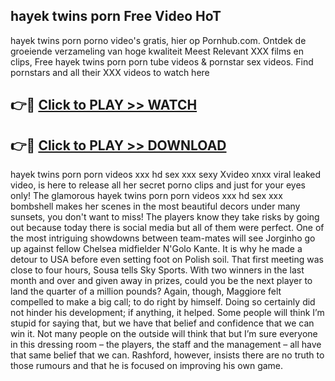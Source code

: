 ## hayek twins porn Free Video HoT 

hayek twins porn porno video's gratis, hier op Pornhub.com. Ontdek de groeiende verzameling van hoge kwaliteit Meest Relevant XXX films en clips,
Free hayek twins porn porn tube videos & pornstar sex videos. Find pornstars and all their XXX videos to watch here


## 👉🔴 [Click to PLAY >> WATCH](http://us.freeplayer.one?title=hayek_twins_porn&ref=16D)

## 👉🔴 [Click to PLAY >> DOWNLOAD](http://us.freeplayer.one?title=hayek_twins_porn&ref=16D)


hayek twins porn porn videos xxx hd sex xxx sexy Xvideo xnxx viral leaked video, is here to release all her secret porno clips and just for your eyes only! The glamorous hayek twins porn porn videos xxx hd sex xxx bombshell makes her scenes in the most beautiful decors under many sunsets, you don't want to miss! The players know they take risks by going out because today there is social media but all of them were perfect. One of the most intriguing showdowns between team-mates will see Jorginho go up against fellow Chelsea midfielder N'Golo Kante. It is why he made a detour to USA before even setting foot on Polish soil. That first meeting was close to four hours, Sousa tells Sky Sports. With two winners in the last month and over and given away in prizes, could you be the next player to land the quarter of a million pounds? Again, though, Maggiore felt compelled to make a big call; to do right by himself. Doing so certainly did not hinder his development; if anything, it helped. Some people will think I’m stupid for saying that, but we have that belief and confidence that we can win it. Not many people on the outside will think that but I’m sure everyone in this dressing room – the players, the staff and the management – all have that same belief that we can. Rashford, however, insists there are no truth to those rumours and that he is focused on improving his own game.